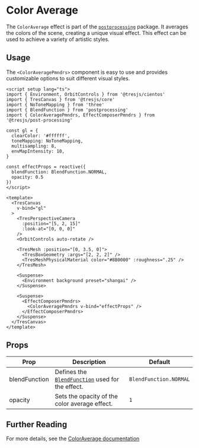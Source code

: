 # Color Average

<DocsDemo>
  <ColorAverageDemo />
</DocsDemo>

The `ColorAverage` effect is part of the [`postprocessing`](https://pmndrs.github.io/postprocessing/public/docs/class/src/effects/ColorAverageEffect.js~ColorAverageEffect.html) package. It averages the colors of the scene, creating a unique visual effect. This effect can be used to achieve a variety of artistic styles.

## Usage

The `<ColorAveragePmndrs>` component is easy to use and provides customizable options to suit different visual styles.

```vue{6,15-18,40-44}
<script setup lang="ts">
import { Environment, OrbitControls } from '@tresjs/cientos'
import { TresCanvas } from '@tresjs/core'
import { NoToneMapping } from 'three'
import { BlendFunction } from 'postprocessing'
import { ColorAveragePmndrs, EffectComposerPmndrs } from '@tresjs/post-processing'

const gl = {
  clearColor: '#ffffff',
  toneMapping: NoToneMapping,
  multisampling: 8,
  envMapIntensity: 10,
}

const effectProps = reactive({
  blendFunction: BlendFunction.NORMAL,
  opacity: 0.5
})
</script>

<template>
  <TresCanvas
    v-bind="gl"
  >
    <TresPerspectiveCamera
      :position="[5, 2, 15]"
      :look-at="[0, 0, 0]"
    />
    <OrbitControls auto-rotate />

    <TresMesh :position="[0, 3.5, 0]">
      <TresBoxGeometry :args="[2, 2, 2]" />
      <TresMeshPhysicalMaterial color="#8B0000" :roughness=".25" />
    </TresMesh>

    <Suspense>
      <Environment background preset="shangai" />
    </Suspense>

    <Suspense>
      <EffectComposerPmndrs>
        <ColorAveragePmndrs v-bind="effectProps" />
      </EffectComposerPmndrs>
    </Suspense>
  </TresCanvas>
</template>
```

## Props

| Prop              | Description                                                                                                   | Default                   |
| ----------------- | ------------------------------------------------------------------------------------------------------------- | ------------------------- |
| blendFunction     | Defines the [`BlendFunction`](https://pmndrs.github.io/postprocessing/public/docs/variable/index.html#static-variable-BlendFunction) used for the effect.                                                               | `BlendFunction.NORMAL`    |
| opacity           | Sets the opacity of the color average effect.                                                                 | `1`                       |

## Further Reading
For more details, see the [ColorAverage documentation](https://pmndrs.github.io/postprocessing/public/docs/class/src/effects/ColorAverageEffect.js~ColorAverageEffect.html)
